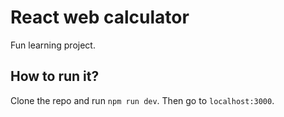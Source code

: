 # React web calculator
Fun learning project.

## How to run it?
Clone the repo and run `npm run dev`. Then go to `localhost:3000`.
